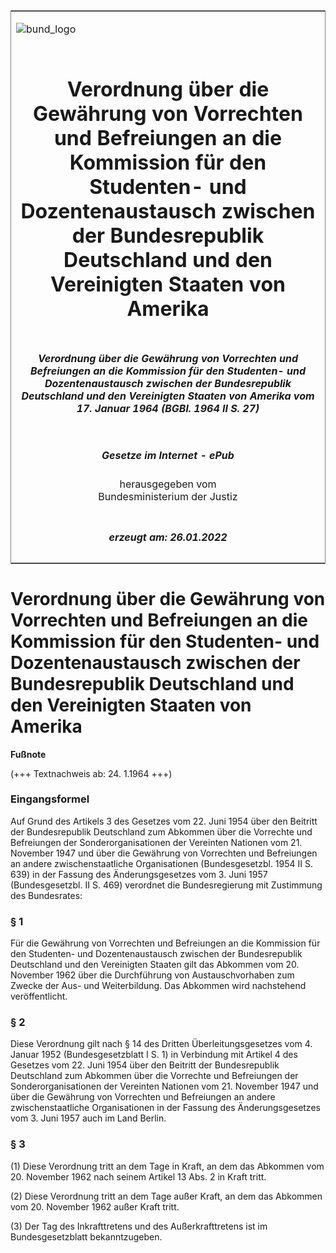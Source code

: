 <span id="DECKBLATT.html"></span>

<table border="0" frame="border" width="100%">

<tr valign="top">

<td align="left">

![bund\_logo](BfJ_2021_Web_de_de.gif)

</td>

<td align="right">

 

</td>

</tr>

<tr align="center" valign="middle">

<td colspan="2">

# Verordnung über die Gewährung von Vorrechten und Befreiungen an die Kommission für den Studenten- und Dozentenaustausch zwischen der Bundesrepublik Deutschland und den Vereinigten Staaten von Amerika

</td>

</tr>

<tr align="center" valign="middle">

<td colspan="2">

##### Verordnung über die Gewährung von Vorrechten und Befreiungen an die Kommission für den Studenten- und Dozentenaustausch zwischen der Bundesrepublik Deutschland und den Vereinigten Staaten von Amerika vom 17. Januar 1964 (BGBl. 1964 II S. 27)

</td>

</tr>

<tr align="center" valign="middle">

<td colspan="2">

  
  

##### Gesetze im Internet - ePub  
  
herausgegeben vom  
Bundesministerium der Justiz

</td>

</tr>

<tr align="center" valign="bottom">

<td colspan="2">

  
  

##### erzeugt am: 26.01.2022

</td>

</tr>

</table>

<span id="BJNR200270964.html"></span>

# Verordnung über die Gewährung von Vorrechten und Befreiungen an die Kommission für den Studenten- und Dozentenaustausch zwischen der Bundesrepublik Deutschland und den Vereinigten Staaten von Amerika

<div>

  
**Fußnote**

<div class="jnhtml">

<div>

<div class="jurAbsatz">

(+++ Textnachweis ab: 24. 1.1964 +++)

</div>

</div>

</div>

</div>

<span id="BJNR200270964BJNE000100314.html"></span>

### Eingangsformel  

<div>

<div class="jnhtml">

<div>

<div class="jurAbsatz">

Auf Grund des Artikels 3 des Gesetzes vom 22. Juni 1954 über den
Beitritt der Bundesrepublik Deutschland zum Abkommen über die Vorrechte
und Befreiungen der Sonderorganisationen der Vereinten Nationen vom 21.
November 1947 und über die Gewährung von Vorrechten und Befreiungen an
andere zwischenstaatliche Organisationen (Bundesgesetzbl. 1954 II S.
639) in der Fassung des Änderungsgesetzes vom 3. Juni 1957
(Bundesgesetzbl. II S. 469) verordnet die Bundesregierung mit Zustimmung
des Bundesrates:

</div>

</div>

</div>

</div>

<span id="BJNR200270964BJNE000200314.html"></span>

### § 1  

<div>

<div class="jnhtml">

<div>

<div class="jurAbsatz">

Für die Gewährung von Vorrechten und Befreiungen an die Kommission für
den Studenten- und Dozentenaustausch zwischen der Bundesrepublik
Deutschland und den Vereinigten Staaten gilt das Abkommen vom 20.
November 1962 über die Durchführung von Austauschvorhaben zum Zwecke der
Aus- und Weiterbildung. Das Abkommen wird nachstehend veröffentlicht.

</div>

</div>

</div>

</div>

<span id="BJNR200270964BJNE000300314.html"></span>

### § 2  

<div>

<div class="jnhtml">

<div>

<div class="jurAbsatz">

Diese Verordnung gilt nach § 14 des Dritten Überleitungsgesetzes vom 4.
Januar 1952 (Bundesgesetzblatt I S. 1) in Verbindung mit Artikel 4 des
Gesetzes vom 22. Juni 1954 über den Beitritt der Bundesrepublik
Deutschland zum Abkommen über die Vorrechte und Befreiungen der
Sonderorganisationen der Vereinten Nationen vom 21. November 1947 und
über die Gewährung von Vorrechten und Befreiungen an andere
zwischenstaatliche Organisationen in der Fassung des Änderungsgesetzes
vom 3. Juni 1957 auch im Land Berlin.

</div>

</div>

</div>

</div>

<span id="BJNR200270964BJNE000400314.html"></span>

### § 3  

<div>

<div class="jnhtml">

<div>

<div class="jurAbsatz">

(1) Diese Verordnung tritt an dem Tage in Kraft, an dem das Abkommen vom
20. November 1962 nach seinem Artikel 13 Abs. 2 in Kraft tritt.

</div>

<div class="jurAbsatz">

(2) Diese Verordnung tritt an dem Tage außer Kraft, an dem das Abkommen
vom 20. November 1962 außer Kraft tritt.

</div>

<div class="jurAbsatz">

(3) Der Tag des Inkrafttretens und des Außerkrafttretens ist im
Bundesgesetzblatt bekanntzugeben.

</div>

</div>

</div>

</div>
